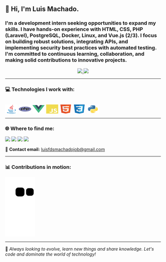 ## 👋 Hi, I'm Luis Machado.
### I'm a development intern seeking opportunities to expand my skills. I have hands-on experience with HTML, CSS, PHP (Laravel), PostgreSQL, Docker, Linux, and Vue.js (2/3). I focus on building robust solutions, integrating APIs, and implementing security best practices with automated testing. I'm committed to continuous learning, collaboration, and making solid contributions to innovative projects.

<div align="center">
  <a href="https://github.com/LuisFelipeMachado">
    <img height="180em" src="https://github-readme-stats.vercel.app/api?username=LuisFelipeMachado&show_icons=true&theme=dracula&include_all_commits=true&count_private=true"/>
    <img height="180em" src="https://github-readme-stats.vercel.app/api/top-langs/?username=LuisFelipeMachado&layout=compact&langs_count=7&theme=dracula"/>
  </a>
</div>

---

### 💻 Technologies I work with:

<div style="display: inline_block"><br>
  <img align="center" alt="Luis-Java" height="30" width="40" src="https://raw.githubusercontent.com/devicons/devicon/master/icons/java/java-original.svg">
  <img align="center" alt="Luis-PHP" height="30" width="40" src="https://raw.githubusercontent.com/devicons/devicon/master/icons/php/php-original.svg">
  <img align="center" alt="Luis-Vue" height="30" width="40" src="https://raw.githubusercontent.com/devicons/devicon/master/icons/vuejs/vuejs-original.svg">
  <img align="center" alt="Luis-Js" height="30" width="40" src="https://raw.githubusercontent.com/devicons/devicon/master/icons/javascript/javascript-plain.svg">
  <img align="center" alt="Luis-HTML" height="30" width="40" src="https://raw.githubusercontent.com/devicons/devicon/master/icons/html5/html5-original.svg">
  <img align="center" alt="Luis-CSS" height="30" width="40" src="https://raw.githubusercontent.com/devicons/devicon/master/icons/css3/css3-original.svg">
  <img align="center" alt="Luis-Python" height="30" width="40" src="https://raw.githubusercontent.com/devicons/devicon/master/icons/python/python-original.svg">
</div>

---

### 🌐 Where to find me:

<div>
  <a href="https://www.youtube.com/channel/UCyvCCUgf92ygHDSzhX7qgmw" target="_blank"><img src="https://img.shields.io/badge/YouTube-FF0000?style=for-the-badge&logo=youtube&logoColor=white"></a>
  <a href="https://instagram.com/luisfmach" target="_blank"><img src="https://img.shields.io/badge/-Instagram-%23E4405F?style=for-the-badge&logo=instagram&logoColor=white"></a>
  <a href="https://discord.gg/wagxzStdcR" target="_blank"><img src="https://img.shields.io/badge/Discord-7289DA?style=for-the-badge&logo=discord&logoColor=white"></a>
  <a href="https://www.linkedin.com/in/luis-machado-a09922205" target="_blank"><img src="https://img.shields.io/badge/-LinkedIn-%230077B5?style=for-the-badge&logo=linkedin&logoColor=white"></a> 
</div>

📧 **Contact email:** luisfdsmachadojob@gmail.com

---

### 📊 Contributions in motion:

![Snake animation](https://github.com/rafaballerini/rafaballerini/blob/output/github-contribution-grid-snake.svg)

---

🚀 *Always looking to evolve, learn new things and share knowledge. Let's code and dominate the world of technology!*
